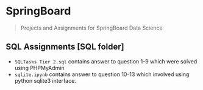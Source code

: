 # SpringBoard
> Projects and Assignments for SpringBoard Data Science

## SQL Assignments [SQL folder]

- `SQLTasks Tier 2.sql` contains answer to question 1-9 which were solved using PHPMyAdmin 
- `sqlite.ipynb` contains answer to question 10-13 which involved using python sqlite3 interface. 
